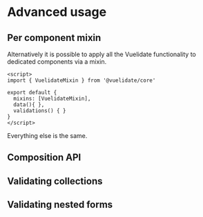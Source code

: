# Advanced usage

## Per component mixin

Alternatively it is possible to apply all the Vuelidate functionality to dedicated components via a mixin.

```vue
<script>
import { VuelidateMixin } from '@vuelidate/core'

export default {
  mixins: [VuelidateMixin],
  data(){ },
  validations() { }
}
</script>
```

Everything else is the same.

## Composition API

## Validating collections

## Validating nested forms

